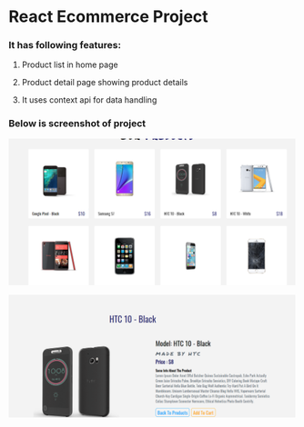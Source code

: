 # React Ecommerce Project

### It has following features:

1. Product list in home page

2. Product detail page showing product details

3. It uses context api for data handling

### Below is screenshot of project

![ecommerce](https://github.com/kandelsanjay1111/react-ecommerce/blob/main/public/img/ecommerce.png)

![screenshot](https://github.com/kandelsanjay1111/react-ecommerce/blob/main/public/img/ecommerce1.png)